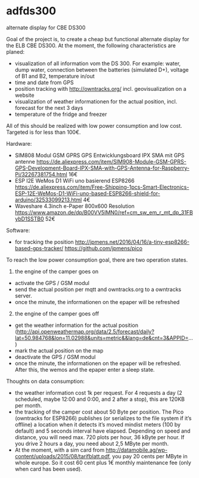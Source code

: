 # adfds300
alternate display for CBE DS300

Goal of the project is, to create a cheap but functional alternate display for the ELB CBE DS300. At the moment, the following characteristics are planed:

* visualization of all information vom the DS 300. For example: water, dump water, connection between the batteries (simulated D+), voltage of B1 and B2, temperature in/out
* time and date from GPS
* position tracking with http://owntracks.org/ incl. geovisualization on a website 
* visualization of weather informationen for the actual position, incl. forecast for the next 3 days
* temperature of the fridge and freezer

All of this should be realized with low power consumption and low cost. Targeted is for less than 100€.

Hardware:
* SIM808 Modul GSM GPRS GPS Entwicklungsboard IPX SMA mit GPS antenne
https://de.aliexpress.com/item/SIM908-Module-GSM-GPRS-GPS-Development-Board-IPX-SMA-with-GPS-Antenna-for-Raspberry-Pi/32267381754.html
16€
* ESP I2E WeMos D1 WiFi uno basierend ESP8266 
https://de.aliexpress.com/item/Free-Shipping-1pcs-Smart-Electronics-ESP-12E-WeMos-D1-WiFi-uno-based-ESP8266-shield-for-arduino/32533099213.html
4€
* Waveshare 4.3inch e-Paper 800x600 Resolution
https://www.amazon.de/dp/B00VV5IMN0/ref=cm_sw_em_r_mt_dp_31FBybD1SSTB0
52€

Software:
* for tracking the position http://jpmens.net/2016/04/16/a-tiny-esp8266-based-gps-tracker/
https://github.com/jpmens/pico


To reach the low power consumption goal, there are two operation states.

1. the engine of the camper goes on
* activate the GPS / GSM modul
* send the actual position per mqtt and owntracks.org to a owntracks server.
* once the minute, the informationen on the epaper will be refreshed

2. the engine of the camper goes off
* get the weather information for the actual position (http://api.openweathermap.org/data/2.5/forecast/daily?lat=50.984768&lon=11.02988&units=metric&&lang=de&cnt=3&APPID=...)
* mark the actual position on the map
* deactivate the GPS / GSM modul
* once the minute, the informationen on the epaper will be refreshed. After this, the wemos and the epaper enter a sleep state.

Thoughts on data consumption:
* the weather information cost 1k per request. For 4 requests a day (2 scheduled, maybe 12:00 and 0:00, and 2 after a stop), this are 120KB per month.
* the tracking of the camper cost about 50 Byte per position. The Pico (owntracks for ESP8266) publishes (or serializes to the file system if it’s offline) a location when it detects it’s moved mindist meters (100 by default) and 5 seconds interval have elapsed. Depending on speed and distance, you will need max. 720 plots per hour, 36 kByte per hour. If you drive 2 hours a day, you need about 2,5 MByte per month. 
* At the moment, with a sim card from http://datamobile.ag/wp-content/uploads/2015/08/tarifblatt.pdf, you pay 20 cents per MByte in whole europe. So it cost 60 cent plus 1€ monthly maintenance fee (only when card has been used).
